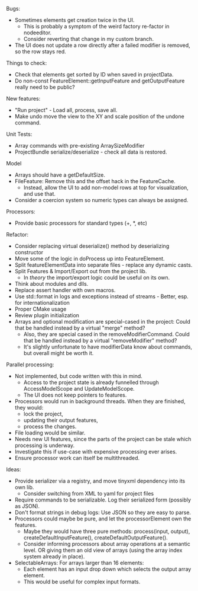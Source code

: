 Bugs:
* Sometimes elements get creation twice in the UI.
  - This is probably a symptom of the weird factory re-factor in nodeeditor.
  - Consider reverting that change in my custom branch.
* The UI does not update a row directly after a failed modifier is removed, so the row stays red.

Things to check:
* Check that elements get sorted by ID when saved in projectData.
* Do non-const FeatureElement::getInputFeature and getOutputFeature really need to be public?

New features:
* "Run project" - Load all, process, save all.
* Make undo move the view to the XY and scale position of the undone command.

Unit Tests:
* Array commands with pre-existing ArraySizeModifier
* ProjectBundle serialize/deserialize - check all data is restored.

Model
* Arrays should have a getDefaultSize.
* FileFeature: Remove this and the offset hack in the FeatureCache. 
  - Instead, allow the UI to add non-model rows at top for visualization, and use that.
* Consider a coercion system so numeric types can always be assigned.

Processors:
* Provide basic processors for standard types (+, *, etc)

Refactor: 
* Consider replacing virtual deserialize() method by deserializing constructor
* Move some of the logic in doProcess up into FeatureElement.
* Split featureElementData into separate files - replace any dynamic casts.
* Split Features & Import/Export out from the project lib. 
  - In _theory_ the import/export logic could be useful on its own.
* Think about modules and dlls.
* Replace assert handler with own macros.
* Use std::format in logs and exceptions instead of streams - Better, esp. for internationalization
* Proper CMake usage
* Review plugin initialization
* Arrays and optional modification are special-cased in the project: Could that be handled instead by a virtual "merge" method?
  - Also, they are special cased in the removeModifierCommand. Could that be handled instead by a virtual "removeModifier" method?
  - It's slightly unfortunate to have modifierData know about commands, but overall might be worth it.

Parallel processing:
* Not implemented, but code written with this in mind.
  - Access to the project state is already funnelled through AccessModelScope and UpdateModelScope.
  - The UI does not keep pointers to features.
* Processors would run in background threads. When they are finished, they would:
  - lock the project,
  - updating their output features,
  - process the changes.
* File loading would be similar.
* Needs new UI features, since the parts of the project can be stale which processing is underway.
* Investigate this if use-case with expensive processing ever arises.
* Ensure processor work can itself be multithreaded.

Ideas:
* Provide serializer via a registry, and move tinyxml dependency into its own lib.
  - Consider switching from XML to yaml for project files
* Require commands to be serializable. Log their serialized form (possibly as JSON).
* Don't format strings in debug logs: Use JSON so they are easy to parse.
* Processors could maybe be pure, and let the processorElement own the features.
  - Maybe they would have three pure methods: process(input, output), createDefaultInputFeature(), createDefaultOutputFeature().
  - Consider informing processors about array operations at a semantic level.
    OR giving them an old view of arrays (using the array index system already in place).
* SelectableArrays: For arrays larger than 16 elements:
  - Each element has an input drop down which selects the output array element.
  - This would be useful for complex input formats.
